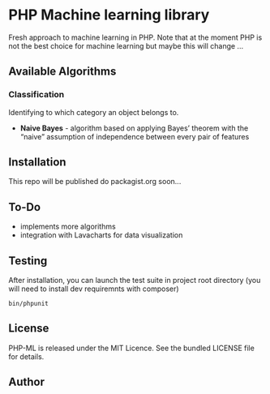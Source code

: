 # PHP Machine learning library

Fresh approach to machine learning in PHP. Note that at the moment PHP is not the best choice for machine learning but maybe this will change ...

## Available Algorithms

### Classification

Identifying to which category an object belongs to.

*  **Naive Bayes** - algorithm based on applying Bayes’ theorem with the “naive” assumption of independence between every pair of features

## Installation

This repo will be published do packagist.org soon...

## To-Do

* implements more algorithms
* integration with Lavacharts for data visualization

## Testing

After installation, you can launch the test suite in project root directory (you will need to install dev requiremnts with composer)

```
bin/phpunit
```

## License

PHP-ML is released under the MIT Licence. See the bundled LICENSE file for details.

## Author

